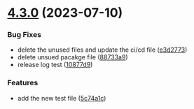 # [4.3.0](https://gitlab.com/[secure]/android/compare/v4.2.8...v4.3.0) (2023-07-10)


### Bug Fixes

* delete the unused files and update the ci/cd file ([e3d2773](https://gitlab.com/[secure]/android/commit/e3d2773070da4987e2f79ac0dd69e21e7ec1fd3b))
* delete unsued pacakge file ([88733a9](https://gitlab.com/[secure]/android/commit/88733a9b16f543cfc152ad324e8c505268b216a4))
* release log test ([10877d9](https://gitlab.com/[secure]/android/commit/10877d9e7a430a9f14a636f12b7d19f08671b7ed))


### Features

* add the new test file ([5c74a1c](https://gitlab.com/[secure]/android/commit/5c74a1c3bd500f8f03ce3513599250a1116ef620))
